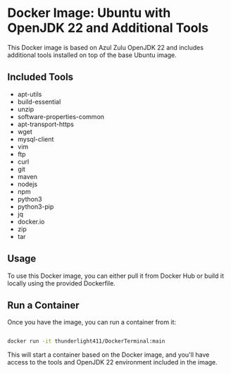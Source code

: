 # Docker Image: Ubuntu with OpenJDK 22 and Additional Tools

This Docker image is based on Azul Zulu OpenJDK 22 and includes additional tools installed on top of the base Ubuntu image.

## Included Tools

- apt-utils
- build-essential
- unzip
- software-properties-common
- apt-transport-https
- wget
- mysql-client
- vim
- ftp
- curl
- git
- maven
- nodejs
- npm
- python3
- python3-pip
- jq
- docker.io
- zip
- tar

## Usage

To use this Docker image, you can either pull it from Docker Hub or build it locally using the provided Dockerfile.

## Run a Container
Once you have the image, you can run a container from it:

```bash

docker run -it thunderlight411/DockerTerminal:main
```
This will start a container based on the Docker image, and you'll have access to the tools and OpenJDK 22 environment included in the image.
